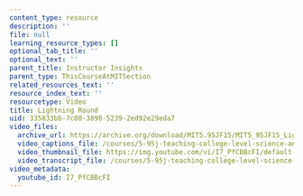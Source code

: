 ```yaml
---
content_type: resource
description: ''
file: null
learning_resource_types: []
optional_tab_title: ''
optional_text: ''
parent_title: Instructor Insights
parent_type: ThisCourseAtMITSection
related_resources_text: ''
resource_index_text: ''
resourcetype: Video
title: Lightning Round
uid: 335833bb-7c00-3890-5239-2ed92e29eda7
video_files:
  archive_url: https://archive.org/download/MIT5.95JF15/MIT5_95JF15_LightningRound_300k.mp4
  video_captions_file: /courses/5-95j-teaching-college-level-science-and-engineering-fall-2015/f08042e77b8b5e8f8ad21d655c6df7b8_I7_PfCBBcFI.vtt
  video_thumbnail_file: https://img.youtube.com/vi/I7_PfCBBcFI/default.jpg
  video_transcript_file: /courses/5-95j-teaching-college-level-science-and-engineering-fall-2015/56159ddbc8d87018435300168a24353d_I7_PfCBBcFI.pdf
video_metadata:
  youtube_id: I7_PfCBBcFI
---
```

